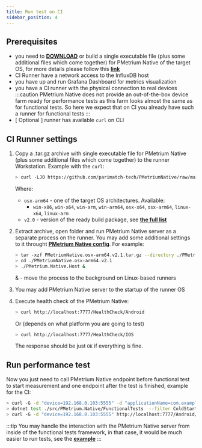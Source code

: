 ```yaml
---
title: Run test on CI
sidebar_position: 4
---
```


## Prerequisites

- you need to **[DOWNLOAD](https://github.com/parimatch-tech/PMetriumNative/tree/main/PackageRegistry)** or build a single executable file (plus some additional files which come together) for PMetrium Native of the target OS, for more details please follow this **[link](./00-prepare-workstation.md#ii-run-as-a-single-file-application-localhostci)**
- CI Runner have a network access to the InfluxDB host
- you have up and run Grafana Dashboard for metrics visualization 
- you have a CI runner with the physical connection to real devices
	:::caution
	PMetrium Native does not provide an out-of-the-box device farm ready for performance tests as this farm looks almost the same as for functional tests. So here we expect that on CI you already have such a runner for functional tests
	:::
- [ Optional ] runner has available `curl` on CLI

## CI Runner settings

1. Copy a .tar.gz archive with single executable file for PMetrium Native (plus some additional files which come together) to the runner Workstation. Example with the `curl`:
	```bash
	> curl -LJO https://github.com/parimatch-tech/PMetriumNative/raw/main/PackageRegistry/PMetriumNative.osx-arm64.v2.1.tar.gz
	```

	Where:
	- `osx-arm64` - one of the target OS architectures. Available: 
		- `win-x86`, `win-x64`, `win-arm`, `win-arm64`, `osx-x64`, `osx-arm64`, `linux-x64`, `linux-arm`
	- `v2.0` - version of the ready build package, see **[the full list](https://github.com/parimatch-tech/PMetriumNative/tree/main/PackageRegistry)**
2. Extract archive, open folder and run PMetrium Native server as a separate process on the runner. You may add some additional settings to it throught **[PMetrium Native config](../architecture/03-development/03-pmetrium-config.md)**. For example:
	```bash
	> tar -xzf PMetriumNative.osx-arm64.v2.1.tar.gz --directory ./PMetriumNative.osx-arm64.v2.1
	> cd ./PMetriumNative.osx-arm64.v2.1
	> ./PMetrium.Native.Host &
	```
	& - move the process to the background on Linux-based runners
3. You may add PMetrium Native server to the startup of the runner OS
4. Execute health check of the PMetrium Native:
	```bash
	> curl http://localhost:7777/HealthCheck/Android
	```
	Or (depends on what platform you are going to test)
	```bash
	> curl http://localhost:7777/HealthCheck/IOS
	```
	The response should be just `OK` if everything is fine. 

## Run performance test
Now you just need to call PMetrium Native endpoint before functional test to start measurement and one endpoint after the test is finished, example for the CI:

```bash
> curl -G -d "device=192.168.0.103:5555" -d "applicationName=com.example.pmnative" http://localhost:7777/Android/Start
> dotnet test ./src/PMetrium.Native/FunctionalTests  --filter ColdStart
> curl -G -d "device=192.168.0.103:5555" http://localhost:7777/Android/Stop
```


:::tip
You may handle the interaction with the PMetrium Native server from inside of the functional tests framework, in that case, it would be much easier to run tests, see the **[example](./02-run-localhost.md#run-from-code)**
:::